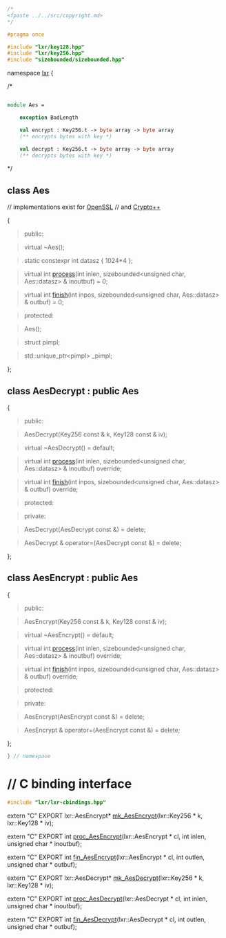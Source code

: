 ```cpp

/*
<fpaste ../../src/copyright.md>
*/

#pragma once

#include "lxr/key128.hpp"
#include "lxr/key256.hpp"
#include "sizebounded/sizebounded.hpp"

````

namespace [lxr](namespace.list) {

/*

```fsharp

module Aes =

    exception BadLength

    val encrypt : Key256.t -> byte array -> byte array
    (** encrypts bytes with key *)

    val decrypt : Key256.t -> byte array -> byte array
    (** decrypts bytes with key *)
```

*/

## class Aes

// implementations exist for [OpenSSL](aes_openssl.cpp.md) 
// and [Crypto++](aes_cryptopp.cpp.md)

{

>public:

>virtual ~Aes();

>static constexpr int datasz { 1024*4 };

>virtual int [process](aes_functions.cpp.md)(int inlen, sizebounded&lt;unsigned char, Aes::datasz&gt; & inoutbuf) = 0;

>virtual int [finish](aes_functions.cpp.md)(int inpos, sizebounded&lt;unsigned char, Aes::datasz&gt; & outbuf) = 0;

>protected:

>Aes();

>struct pimpl;

>std::unique_ptr&lt;pimpl&gt; _pimpl;

};

## class AesDecrypt : public Aes

{

>public:

>AesDecrypt(Key256 const & k, Key128 const & iv);

>virtual ~AesDecrypt() = default;

>virtual int [process](aes_functions.cpp.md)(int inlen, sizebounded&lt;unsigned char, Aes::datasz&gt; & inoutbuf) override;

>virtual int [finish](aes_functions.cpp.md)(int inpos, sizebounded&lt;unsigned char, Aes::datasz&gt; & outbuf) override;

>protected:

>private:

>AesDecrypt(AesDecrypt const &) = delete;

>AesDecrypt & operator=(AesDecrypt const &) = delete;

};

## class AesEncrypt : public Aes

{

>public:

>AesEncrypt(Key256 const & k, Key128 const & iv);

>virtual ~AesEncrypt() = default;

>virtual int [process](aes_functions.cpp.md)(int inlen, sizebounded&lt;unsigned char, Aes::datasz&gt; & inoutbuf) override;

>virtual int [finish](aes_functions.cpp.md)(int inpos, sizebounded&lt;unsigned char, Aes::datasz&gt; & outbuf) override;

>protected:

>private:

>AesEncrypt(AesEncrypt const &) = delete;

>AesEncrypt & operator=(AesEncrypt const &) = delete;

};


```cpp
} // namespace
```

# // C binding interface
```cpp
#include "lxr/lxr-cbindings.hpp"
```

extern "C" EXPORT
lxr::AesEncrypt* [mk_AesEncrypt](aes_cbindings.cpp.md)(lxr::Key256 * k, lxr::Key128 * iv);

extern "C" EXPORT
int [proc_AesEncrypt](aes_cbindings.cpp.md)(lxr::AesEncrypt * cl, int inlen, unsigned char * inoutbuf);

extern "C" EXPORT
int [fin_AesEncrypt](aes_cbindings.cpp.md)(lxr::AesEncrypt * cl, int outlen, unsigned char * outbuf);

extern "C" EXPORT
lxr::AesDecrypt* [mk_AesDecrypt](aes_cbindings.cpp.md)(lxr::Key256 * k, lxr::Key128 * iv);

extern "C" EXPORT
int [proc_AesDecrypt](aes_cbindings.cpp.md)(lxr::AesDecrypt * cl, int inlen, unsigned char * inoutbuf);

extern "C" EXPORT
int [fin_AesDecrypt](aes_cbindings.cpp.md)(lxr::AesDecrypt * cl, int outlen, unsigned char * outbuf);

